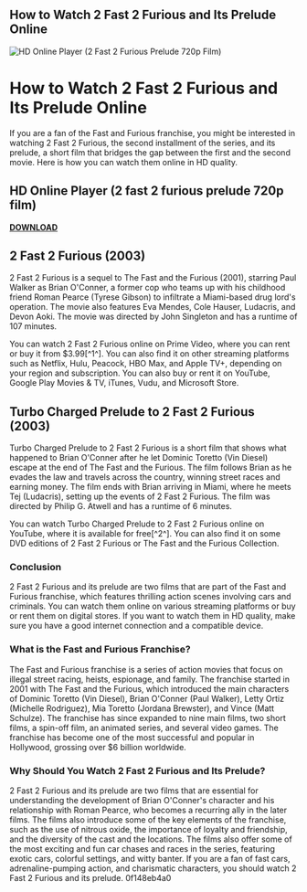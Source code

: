 ## How to Watch 2 Fast 2 Furious and Its Prelude Online

 
![HD Online Player (2 Fast 2 Furious Prelude 720p Film)](https://encrypted-tbn1.gstatic.com/images?q=tbn:ANd9GcRo1SetZ2HonTkz3Jx0qNb-0EKxvkrhNpDNiSF34Bl6uaz1kIy-XU39K5OK)

 
# How to Watch 2 Fast 2 Furious and Its Prelude Online
 
If you are a fan of the Fast and Furious franchise, you might be interested in watching 2 Fast 2 Furious, the second installment of the series, and its prelude, a short film that bridges the gap between the first and the second movie. Here is how you can watch them online in HD quality.
 
## HD Online Player (2 fast 2 furious prelude 720p film)


[**DOWNLOAD**](https://persifalque.blogspot.com/?d=2tM0LD)

 
## 2 Fast 2 Furious (2003)
 
2 Fast 2 Furious is a sequel to The Fast and the Furious (2001), starring Paul Walker as Brian O'Conner, a former cop who teams up with his childhood friend Roman Pearce (Tyrese Gibson) to infiltrate a Miami-based drug lord's operation. The movie also features Eva Mendes, Cole Hauser, Ludacris, and Devon Aoki. The movie was directed by John Singleton and has a runtime of 107 minutes.
 
You can watch 2 Fast 2 Furious online on Prime Video, where you can rent or buy it from $3.99[^1^]. You can also find it on other streaming platforms such as Netflix, Hulu, Peacock, HBO Max, and Apple TV+, depending on your region and subscription. You can also buy or rent it on YouTube, Google Play Movies & TV, iTunes, Vudu, and Microsoft Store.
 
## Turbo Charged Prelude to 2 Fast 2 Furious (2003)
 
Turbo Charged Prelude to 2 Fast 2 Furious is a short film that shows what happened to Brian O'Conner after he let Dominic Toretto (Vin Diesel) escape at the end of The Fast and the Furious. The film follows Brian as he evades the law and travels across the country, winning street races and earning money. The film ends with Brian arriving in Miami, where he meets Tej (Ludacris), setting up the events of 2 Fast 2 Furious. The film was directed by Philip G. Atwell and has a runtime of 6 minutes.
 
You can watch Turbo Charged Prelude to 2 Fast 2 Furious online on YouTube, where it is available for free[^2^]. You can also find it on some DVD editions of 2 Fast 2 Furious or The Fast and the Furious Collection.
 
### Conclusion
 
2 Fast 2 Furious and its prelude are two films that are part of the Fast and Furious franchise, which features thrilling action scenes involving cars and criminals. You can watch them online on various streaming platforms or buy or rent them on digital stores. If you want to watch them in HD quality, make sure you have a good internet connection and a compatible device.
  
### What is the Fast and Furious Franchise?
 
The Fast and Furious franchise is a series of action movies that focus on illegal street racing, heists, espionage, and family. The franchise started in 2001 with The Fast and the Furious, which introduced the main characters of Dominic Toretto (Vin Diesel), Brian O'Conner (Paul Walker), Letty Ortiz (Michelle Rodriguez), Mia Toretto (Jordana Brewster), and Vince (Matt Schulze). The franchise has since expanded to nine main films, two short films, a spin-off film, an animated series, and several video games. The franchise has become one of the most successful and popular in Hollywood, grossing over $6 billion worldwide.
 
### Why Should You Watch 2 Fast 2 Furious and Its Prelude?
 
2 Fast 2 Furious and its prelude are two films that are essential for understanding the development of Brian O'Conner's character and his relationship with Roman Pearce, who becomes a recurring ally in the later films. The films also introduce some of the key elements of the franchise, such as the use of nitrous oxide, the importance of loyalty and friendship, and the diversity of the cast and the locations. The films also offer some of the most exciting and fun car chases and races in the series, featuring exotic cars, colorful settings, and witty banter. If you are a fan of fast cars, adrenaline-pumping action, and charismatic characters, you should watch 2 Fast 2 Furious and its prelude.
 0f148eb4a0

